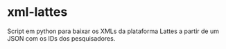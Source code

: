 # xml-lattes
Script em python para baixar os XMLs da plataforma Lattes a partir de um JSON com os IDs dos pesquisadores.
